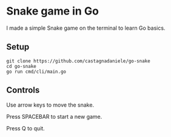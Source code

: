 # Snake game in Go

I made a simple Snake game on the terminal to learn Go basics.

## Setup

```
git clone https://github.com/castagnadaniele/go-snake
cd go-snake
go run cmd/cli/main.go
```

## Controls
Use arrow keys to move the snake.

Press SPACEBAR to start a new game.

Press Q to quit.